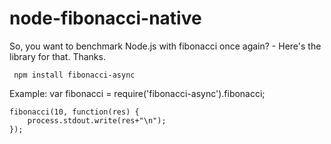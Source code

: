 # node-fibonacci-native

So, you want to benchmark Node.js with fibonacci once again? - Here's the library for that. Thanks.

     npm install fibonacci-async

Example:
	var fibonacci = require('fibonacci-async').fibonacci;
	
	fibonacci(10, function(res) {
		process.stdout.write(res+"\n");
	});
